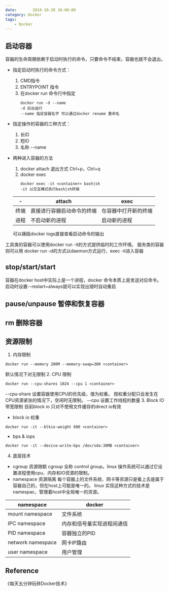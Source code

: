 ```yaml
---
date:       2018-10-20 10:00:00
category: Docker
tags:
    - Docker
---
```



## 启动容器

容器的生命周期依赖于启动时执行的命令，只要命令不结束，容器也就不会退出。
 
- 指定启动时执行的命令方式：
    1. CMD指令
    2. ENTRYPOINT 指令
    3. 在docker run 命令行中指定
        ```
        docker run -d --name
        -d 后台运行
        --name 指定容器名字 可以通过docker rename 重命名
        ```

- 指定操作的容器的三种方式：
    1. 长ID
    2. 短ID
    3. 名称 --name

- 两种进入容器的方法
    1. docker attach
    退出方式 Ctrl+p，Ctrl+q
    2. docker exec
        ```
        docker exec -it <container> bash|sh
        -it 以交互模式执行bash|sh终端
        ```
    

    |  - | attach |exec  |
    |--- | --- | ---|
    终端 | 直接进行容器启动命令的终端  |在容器中打开新的终端
    进程 | 不启动新的进程 | 启动新的进程
    
    可以痛殴docker logs直接查看启动命令的输出

工具类的容器可以使用docker run -it的方式提供临时的工作环境。
服务类的容器则可以用 docker run -d的方式以daemon方式运行，exec -it进入容器

## stop/start/start
容器在docker host中实际上是一个进程，docker 命令本质上是发送对应命令。
启动时设置--restart=always就可以实现出错时自动重启

## pause/unpause 暂停和恢复容器
## rm 删除容器
## 资源限制
1. 内存限制
```
docker run --memory 200M --memory-swap=300 <container>
```

默认情况下对无限制
2. CPU 限制
``` 
docker run --cpu-shares 1024 --cpu 1 <container>
```
--cpu-share
设置容器使用CPU的优先级，值为权重。
按权重分配只会发生在CPU资源紧张的情况下，空闲时无限制。
--cpu
设置工作线程的数量
3. Block IO带宽限制
目前block io 只对不使用文件缓存的direct io有效
- block io 权重
```
docker run -it --blkio-weight 600 <container>
```
- bps & iops
```
docker run -it --device-write-bps /dev/sda:30MB <container> 
```
4. 底层技术
- cgroup 资源限额
cgroup 全称 control group。linux 操作系统可以通过它设置进程使用cpu、内存和IO资源的限制。
- namespace 资源隔离
每个容器上的文件系统、网卡等资源只是看上去是属于容器自己的，但在host上可能是唯一的。
linux 实现这种方式的技术是namespac，管理着host中全局唯一的资源。

| namespace |docker  |
| --- | --- |
| mount namespace | 文件系统 |
| IPC namespace | 内存和信号量实现进程间通信 |
| PID namespace | 容器独立的PID |
| network namespace | 网卡IP路由 |
| user namespace | 用户管理 |

## Reference
《每天五分钟玩转Docker技术》